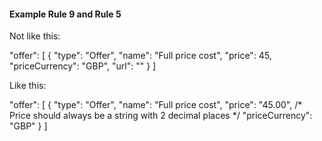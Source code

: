 #### Example Rule 9 and Rule 5

Not like this:

"offer": [
  {
    "type": "Offer",
    "name": "Full price cost",
    "price": 45,
    "priceCurrency": "GBP",
    "url": ""
  }
]

Like this:

"offer": [
  {
    "type": "Offer",
    "name": "Full price cost",
    "price": "45.00", /* Price should always be a string with 2 decimal places */
    "priceCurrency": "GBP"
  }
]
